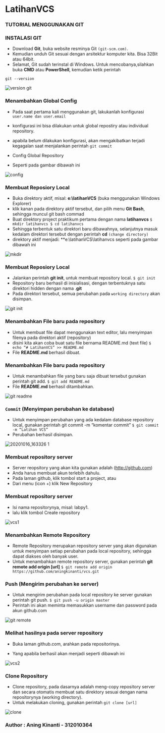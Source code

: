 # LatihanVCS

### TUTORIAL MENGGUNAKAN GIT

### INSTALASI GIT
* Download **Git**, buka website resminya Git `(git-scm.com)`.
* Kemudian unduh Git sesuai dengan arsitektur komputer kita. Bisa 32Bit atau 64bit.
* Selamat, Git sudah terinstal di Windows. Untuk mencobanya,silahkan buka **CMD** atau **PowerShell**, kemudian ketik perintah

``git --version``

![version git](https://user-images.githubusercontent.com/72775624/96338210-a3046a80-10b6-11eb-9c35-d6883f0a5b59.PNG)


### Menambahkan Global Config
* Pada saat pertama kali menggunakan git, lakukanlah konfigurasi ``user.name dan user.email``
* konfigurasi ini bisa dilakukan untuk global repostiry atau individual repository.

* apabila belum dilakukan konfigurasi, akan mengakibatkan terjadi kegagalan saat menjalankan perintah `git commit`

* Config Global Repository

* Seperti pada gambar dibawah ini

![config](https://user-images.githubusercontent.com/72775624/96338194-9aac2f80-10b6-11eb-9ea5-2f6e8f90037f.PNG)


### Membuat Reposiory Local

* Buka direktory aktif, misal: **e:\latihanVCS** (buka menggunakan Windows Explorer)
* klik kanan pada direktory aktif tersebut, dan pilih menu **Git Bash**, sehingga muncul git bash commad
* Buat direktory project praktikum pertama dengan nama **latihanvcs**
``$ mkdir latihanvcs
$ cd latihanvcs``
* Sehingga terbentuk satu direktori baru dibawahnya, selanjutnya masuk kedalam direktori tersebut dengan perintah **cd** ``(change directory)``
* direktory aktif menjadi: **e:\latihanVCS\latihanvcs seperti pada gambar dibawah ini

![mkdir](https://user-images.githubusercontent.com/72775624/96338206-a0097a00-10b6-11eb-8ef6-8e31900fc8aa.PNG)


### Membuat Reposiory Local

* Jalankan perintah **git init**, untuk membuat repository local.
`$ git init`
* Repository baru berhasil di inisialisasi, dengan terbentuknya satu direktori hidden dengan nama .**git**
* Pada direktori tersebut, semua perubahan pada `working directory` akan disimpan.

![git init](https://user-images.githubusercontent.com/72775624/96338197-9c75f300-10b6-11eb-894a-f067de4f928a.PNG)




### Menambahkan File baru pada repository

* Untuk membuat file dapat menggunakan text editor, lalu menyimpan filenya pada direktori aktif (repository)
* disini kita akan coba buat satu file bernama README.md (text file)
`$ echo “# LatihanVCS” >> README.md`
* File **README.md** berhasil dibuat.


### Menambahkan File baru pada repository

* Untuk menambahkan file yang baru saja dibuat tersebut gunakan perintah git add.
`$ git add README.md`
* File **README.md** berhasil ditambahkan.

![git readme](https://user-images.githubusercontent.com/72775624/96338199-9d0e8980-10b6-11eb-8191-04e9e40ff742.PNG)

### `Commit` (Menyimpan perubahan ke database)

* Untuk menyimpan perubahan yang ada kedalam database repository local, gunakan perintah git commit -m “komentar commit”
`$ git commit -m “Latihan VCS”`
* Perubahan berhasil disimpan.

![20201016_163326 1](https://user-images.githubusercontent.com/66506609/96244442-43339400-0fd0-11eb-8fdb-45032a8ec449.png)


### Membuat repository server

* Server reopsitory yang akan kita gunakan adalah (http://github.com)
* Anda harus membuat akun terlebih dahulu.
* Pada laman github, klik tombol start a project, atau
* Dari menu (icon +) klik New Repository


### Membuat repository server

* Isi nama repositorynya, misal: labpy1.
* lalu klik tombol Create repository

![vcs1](https://user-images.githubusercontent.com/72775624/96338207-a13aa700-10b6-11eb-9137-0e6a6fc169d7.PNG)


### Menambahkan Remote Repository

* Remote Repository merupakan repository server yang akan digunakan untuk menyimpan setiap perubahan pada local repository, sehingga dapat diakses oleh banyak user.
* Untuk menambahkan remote repository server, gunakan perintah **git remote add origin [url]**
`$ git remote add origin https://github.com/aningkinanti/vcs.git`


### Push (Mengirim perubahan ke server)

* Untuk mengirim perubahan pada local repository ke server gunakan perintah git push.
`$ git push -u origin master`
* Perintah ini akan meminta memasukkan username dan password pada akun github.com

![git remote](https://user-images.githubusercontent.com/72775624/96338203-9e3fb680-10b6-11eb-9221-ebd05f18b9d3.PNG)


### Melihat hasilnya pada server repository

* Buka laman github.com, arahkan pada repositorinya.

* Yang apabila berhasil akan menjadi seperti dibawah ini

![vcs2](https://user-images.githubusercontent.com/72775624/96338209-a26bd400-10b6-11eb-96a1-13f4fb3a660f.PNG)




### Clone Repository

* Clone repository, pada dasarnya adalah meng-copy repository server dan secara otomatis membuat satu direktory sesuai dengan nama repositorynya (working directory).
* Untuk melakukan cloning, gunakan perintah `git clone [url]`

![clone](https://user-images.githubusercontent.com/72775624/96338193-9849d580-10b6-11eb-9670-250e69a763e9.PNG)





### Author : Aning Kinanti - 312010364




